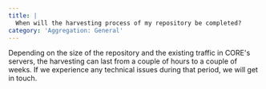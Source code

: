 ```yaml
---
title: |
  When will the harvesting process of my repository be completed?
category: 'Aggregation: General'
---
```

Depending on the size of the repository and the existing traffic
in CORE's servers, the harvesting can last from a couple of hours
to a couple of weeks. If we experience any technical issues
during that period, we will get in touch.
